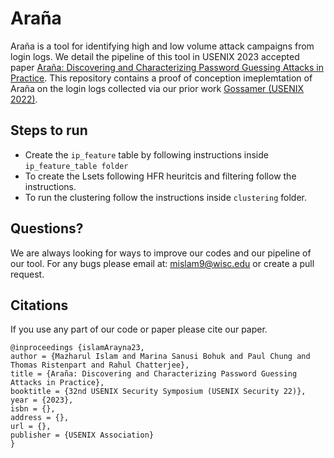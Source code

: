 # Araña

Araña is a tool for identifying high and low volume attack campaigns from login logs. We detail the pipeline of this tool in USENIX 2023 accepted paper [Araña: Discovering and Characterizing Password Guessing Attacks in Practice](https://islamazhar.github.io/files/AranaUsenix23Islam.pdf). This repository contains a proof of conception imeplemtation of Araña on the login logs collected via our prior work [Gossamer (USENIX 2022)](https://www.cs.cornell.edu/~marina/Gossamer.pdf).

Steps to run
----------------------------------------------------
- Create the `ip_feature` table by following instructions inside `ip_feature_table folder`
- To create the Lsets following HFR heuritcis and filtering follow the instructions.
- To run the clustering follow the instructions inside `clustering` folder.

Questions?
---------------------
We are always looking for ways to improve our codes and our pipeline of our tool. For any bugs please email at: mislam9@wisc.edu or create a pull request.

Citations
------------------------------
If you use any part of our code or paper please cite our paper.

```
@inproceedings {islamArayna23,
author = {Mazharul Islam and Marina Sanusi Bohuk and Paul Chung and Thomas Ristenpart and Rahul Chatterjee},
title = {Araña: Discovering and Characterizing Password Guessing Attacks in Practice},
booktitle = {32nd USENIX Security Symposium (USENIX Security 22)},
year = {2023},
isbn = {},
address = {},
url = {},
publisher = {USENIX Association}
}
```